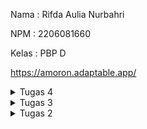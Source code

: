 Nama    : Rifda Aulia Nurbahri

NPM     : 2206081660

Kelas   : PBP D

https://amoron.adaptable.app/

<details>

<summary> Tugas 4 </summary>

<h1> Django UserCreationForm </h1>

Django UserCreationForm adalah formulir yang digunakan untuk membuat pengguna baru yang dapat menggunakan aplikasi web kita. Formulir ini memiliki tiga bidang: username, password1, dan password2 (yang pada dasarnya digunakan untuk konfirmasi password).

Berikut adalah beberapa kelebihan dan kekurangan dari Django UserCreationForm:

Kelebihan:

1. Django UserCreationForm merupakan bagian dari sistem otentikasi pengguna bawaan Django.

2. Formulir ini memiliki fungsi save() yang memungkinkan kita untuk menyimpan instance Pengguna ke dalam basis data.

3. Django UserCreationForm memiliki fitur keamanan bawaan yang cukup kuat untuk melindungi aplikasi web dari ancaman seperti SQL injection, Cross-site scripting, Clickjacking dan berbagai bentuk serangan lainnya.

Kekurangan:

1. Django secara umum dianggap sebagai perangkat lunak monolitik yang besar. Hal ini memungkinkan komunitas untuk mengembangkan ratusan modul dan aplikasi yang dapat digunakan kembali, tetapi juga membatasi kecepatan pengembangan Django.

2. Django perlu mempertahankan kompatibilitas mundur, sehingga perkembangannya berlangsung lambat.

3. Kerangka kerja ini mendorong kita ke dalam pola tertentu, tetapi lebih menyenangkan ketika kita dapat memprogram sendiri memilih arsitektur, struktur, dan pola desain.

<h1> Perbedaan Antara Autentikasi dan Otorisasi dalam Konteks Django </h1>

Dalam konteks Django, autentikasi dan otorisasi memiliki peran yang sangat penting dan berbeda:

Autentikasi adalah proses verifikasi identitas pengguna. Dengan kata lain, sistem memastikan bahwa pengguna adalah siapa yang mereka klaim. Misalnya, ketika pengguna mencoba masuk, sistem akan memeriksa apakah kombinasi nama pengguna dan kata sandi yang diberikan cocok dengan apa yang ada di basis data.

Otorisasi, di sisi lain, menentukan apa yang dapat dilakukan pengguna yang telah terautentikasi. Ini berarti sistem memeriksa hak akses pengguna dan memutuskan apakah mereka diizinkan untuk melakukan tindakan tertentu (misalnya, mengedit atau menghapus suatu pos).

Kedua konsep ini penting karena mereka membantu menjaga keamanan aplikasi web Django. Autentikasi membantu mencegah akses yang tidak sah dengan memastikan hanya pengguna yang sah yang dapat masuk. Sementara itu, otorisasi membantu mencegah penyalahgunaan aplikasi dengan membatasi apa yang dapat dilakukan pengguna setelah mereka masuk.

<h1>Cookies dalam Konteks Aplikasi Web</h1>

Cookies dalam konteks aplikasi web adalah file teks kecil yang berisi potongan data — seperti nama pengguna dan kata sandi — yang digunakan untuk mengidentifikasi komputer kita saat kita menggunakan jaringan. Cookies spesifik digunakan untuk mengidentifikasi pengguna spesifik dan meningkatkan pengalaman browsing web mereka.

Django menggunakan cookies dalam manajemen sesi pengguna. Django menyediakan kerangka kerja sesi yang memungkinkan kita menyimpan dan mengambil data secara acak berdasarkan setiap pengunjung situs. Django mengabstraksi proses pengiriman dan penerimaan cookies, dengan menempatkan cookie ID sesi di sisi klien, dan menyimpan semua data terkait di sisi server. Dengan cara ini, hanya ID sesi yang terlihat oleh pengguna, sementara data sesi tetap tersembunyi di server.

Untuk menggunakan sesi berbasis cookies, kita dapat mengatur pengaturan SESSION_ENGINE menjadi “django.contrib.sessions.backends.signed_cookies”. Data sesi akan disimpan menggunakan alat Django untuk penandatanganan kriptografis dan pengaturan SECRET_KEY.

Penting untuk dicatat bahwa meskipun cookies sangat berguna untuk mempertahankan status aplikasi dan memberikan pengalaman yang dipersonalisasi kepada pengguna, mereka juga dapat menimbulkan masalah privasi jika tidak ditangani dengan benar. Oleh karena itu, penting untuk selalu menggunakan praktek terbaik keamanan saat bekerja dengan cookies.

<h1>Keamanan Penggunaan Cookies</h1>

Penggunaan cookies dalam pengembangan web umumnya dianggap aman. Cookies sendiri cukup tidak berbahaya; mereka diproses dan disimpan oleh browser web kita dan sangat penting untuk beberapa fungsi di situs web. Mereka tidak menyebar virus atau malware. Mereka tidak dapat membaca dokumen atau informasi lain dari hard drive kita. Mereka tidak mengetahui dan tidak mengandung kata sandi kita, alamat email kita, atau informasi pribadi lainnya.

Namun, meskipun cookies secara umum aman, ada beberapa risiko keamanan dan privasi yang perlu diwaspadai:

1. Pelacakan Pengguna: Cookies dapat digunakan oleh situs web untuk melacak perilaku pengguna, yang dapat menimbulkan masalah privasi.

2. Serangan Pencurian Cookie (Cookie Theft): Jika seorang penyerang dapat mencuri cookie dari pengguna, mereka mungkin dapat menyamar sebagai pengguna tersebut.

3. Serangan Pemalsuan Permintaan Situs Lintas (Cross-Site Request Forgery): Seorang penyerang dapat memanfaatkan fakta bahwa cookies disertakan dalam setiap permintaan ke situs web untuk memaksa pengguna melakukan tindakan yang tidak mereka inginkan.

<h1>Implementasi Checklist</h1>

<h2>Mengimplementasi Fungsi Registrasi, Login, dan Logout</h2>

<h2>Membuat Akun Pengguna dan 3 Dummy Data</h2>

<h2>Menghubungkan Model Item dengan User</h2>

<h2>Menampilkan detail informasi pengguna yang sedang logged in</h2>


</details>

<details>
    
<summary> Tugas 3 </summary>

<h1>Perbedaan antara form POST dan form GET dalam Django</h1>

Dalam Django, form POST dan form GET memiliki perbedaan dalam cara mereka mengirimkan data:

- Form POST: Form ini mengirimkan data dengan cara membundel data formulir, mengenkodasinya untuk transmisi, mengirimkannya ke server, dan kemudian menerima kembali responsnya. Data yang dikirimkan tidak ditampilkan di URL.

- Form GET: Form ini mengirimkan data dengan cara membundel data yang dikirimkan menjadi sebuah string, dan menggunakan string ini untuk membuat URL. Data yang dikirimkan akan ditampilkan di URL.

Jadi, perbedaan utama antara keduanya adalah bagaimana data dikirimkan dan apakah data tersebut ditampilkan di URL atau tidak.

<h1>Perbedaan Utama antara XML, JSON, dan HTML dalam Konteks Pengiriman Data</h1>

XML, JSON, dan HTML adalah teknologi yang digunakan untuk mengelola dan mengirimkan data, tetapi mereka memiliki perbedaan utama dalam konteks pengiriman data:

- XML (eXtensible Markup Language): XML adalah bahasa markup yang digunakan untuk menyimpan dan berbagi data antar aplikasi. XML memiliki struktur pohon dalam membentuk datanya dengan menggunakan tag dan atribut. XML dapat digunakan dalam berbagai bahasa pemrograman seperti Java, Python, atau C#. Selain itu, XML juga digunakan dalam web service, message passing, dan pembuatan dokumen.

- JSON (JavaScript Object Notation): JSON adalah format pertukaran data terbuka yang dapat dibaca baik oleh manusia maupun mesin. JSON bersifat independen dari setiap bahasa pemrograman dan merupakan output API umum dalam berbagai aplikasi. JSON menggunakan struktur data yang mirip dengan objek-objek JavaScript. Data disimpan dalam bentuk key-value pairs, yang bisa menjadi array atau nested objects.

- HTML (HyperText Markup Language): HTML adalah bahasa markup yang digunakan untuk membuat halaman web dan aplikasi web. HTML mengurus tampilan dari dokumen dan bagaimana dokumen ini diakses di browser. HTML dapat mengubah teks menjadi gambar, tabel, tautan, dll.

Jadi, perbedaan utama antara ketiganya adalah bagaimana data disajikan dan dikirimkan:

- XML berfokus pada struktur dan konteks data.
- JSON berfokus pada transfer data dengan struktur yang lebih sederhana dan ringan.
- HTML berfokus pada penyajian data.

<h1>Alasan JSON sering digunakan dalam pertukaran data antara aplikasi web modern</h1>

JSON (JavaScript Object Notation) sering digunakan dalam pertukaran data antara aplikasi web modern karena beberapa alasan berikut:

- Ringan: JSON adalah format yang ringan, yang memungkinkan data dikirim dengan cepat melalui jaringan.
- Struktur Data Sederhana: Berbeda dengan XML dan format lainnya yang memiliki fungsi serupa, JSON memiliki struktur data yang sederhana dan mudah dipahami.
- Mudah Dibaca oleh Manusia dan Mesin: JSON dirancang agar mudah dibaca oleh manusia, membuatnya menjadi format yang baik untuk debugging dan inspeksi data1. Selain itu, JSON juga mudah dipahami oleh mesin.
- Dukungan Lintas Platform: JSON didukung oleh sebagian besar bahasa pemrograman modern, sehingga data dalam format JSON dapat dengan mudah diolah dan dimanipulasi di berbagai platform.
- Fleksibilitas dalam Representasi Data: JSON memungkinkan representasi yang fleksibel dari berbagai jenis data. Ini dapat mencakup tipe data dasar seperti string, angka, boolean, serta struktur yang lebih kompleks seperti objek dan array.
- Penggunaan Luas dalam API: JSON sering digunakan pada API karena struktur kode yang lebih ringkas dan mudah dipahami daripada XML.

<h1> Implementasi Checklist </h1>

<h2>Membuat Input Form untuk Menambahkan Objek Model pada App Sebelumnya</h2>

Pertama-tama saya membuat berkas baru pada direktori `main` dengan nama `forms.py`. Berikut adalah isi `forms.py` saya.

```python
from django.forms import ModelForm
from main.models import Product

class ProductForm(ModelForm):
    class Meta:
        model = Product
        fields = ["name", "description", "status", "amount", "price"]
```

Pada `fields` terdapat `name`, `description`, `status`, `amount`, dan `price` yang sesuai dengan variable yang ada pada `models.py` milik saya

Kemudian saya memodifikasi file `views.py`. Saya mengimport modul dan membuat fungsi baru bernama `create_product`

```python
def create_product(request):
    form = ProductForm(request.POST or None)

    if form.is_valid() and request.method == "POST":
        form.save()
        return HttpResponseRedirect(reverse('main:show_main'))

    context = {'form': form}
    return render(request, "create_product.html", context)
```

Saya juga mengubah fungsi `show_main` yang sudah ada pada berkas `views.py` menjadi seperti berikut 

```python
def show_main(request):
    products = Product.objects.all()
    
    context = {
        'app': 'Amoron Rental',
        'nama': 'Rifda Aulia Nurbahri',
        'kelas' : 'PBP D',
        'products' : products
    }

    return render(request, "main.html", context)
```

Pada `urls.py` di `main` saya menambahkan path url ke dalam `urlpattern`

```python
path('create-product', create_product, name='create_product'),
```

Kemudian saya membuat berkas baru HTML dengan nama `create_product.html` pada direktori `main/templates`

```html
{% extends 'base.html' %} 

{% block content %}
<h1 style="color:firebrick;">Add Rentable Appliances</h1>

<form method="POST">
    {% csrf_token %}
    <table style="background-color:lightgrey;">
        {{ form.as_table }}
        <tr>
            <td></td>
            <td>
                <input type="submit" value="Add Product" style="background-color:green; color:white;"/>
            </td>
        </tr>
    </table>
</form>

{% endblock %}
```

<h2>Menambahkan 5 Fungsi Views untuk Melihat Objek yang Sudah Ditambahkan dalam Format HTML, XML, JSON, XML by ID, dan JSON by ID</h2>

Pertama-tama saya membuka `views.py` pada direktori `main` dan melakukan import modul

```python
from django.http import HttpResponseRedirect
from main.forms import ProductForm
from django.urls import reverse
from main.models import Product
from django.http import HttpResponse
from django.core import serializers
```

Kemudian saya membuat fungsi baru dengan nama `create_product` untuk menampilkan data produk data HTML

```python
def create_product(request):
    form = ProductForm(request.POST or None)

    if form.is_valid() and request.method == "POST":
        form.save()
        return HttpResponseRedirect(reverse('main:show_main'))

    context = {'form': form}
    return render(request, "create_product.html", context)
```

Saya juga mengubah fungsi `show_main` yang sudah ada pada berkas `views.py` menjadi seperti berikut 

```python
def show_main(request):
    products = Product.objects.all()
    
    context = {
        'app': 'Amoron Rental',
        'nama': 'Rifda Aulia Nurbahri',
        'kelas' : 'PBP D',
        'products' : products
    }

    return render(request, "main.html", context)
```

Kemudian saya menambahkan fungsi `show_xml` dan `show_json` untuk mengembalikan data dalam bentuk XML dan JSON

```python
def show_xml(request):
    data = Product.objects.all()
    return HttpResponse(serializers.serialize("xml", data), content_type="application/xml")
```

```python
def show_json(request):
    data = Product.objects.all()
    return HttpResponse(serializers.serialize("json", data), content_type="application/json")
```

Saya juga menambahkan fungsi untuk mengembalikan data berdasarkan ID dalam bentuk XML dan JSON

```python
def show_xml_by_id(request, id):
    data = Product.objects.filter(pk=id)
    return HttpResponse(serializers.serialize("xml", data), content_type="application/xml")
```

```python
def show_json_by_id(request, id):
    data = Product.objects.filter(pk=id)
    return HttpResponse(serializers.serialize("json", data), content_type="application/json")
```

<h2>Membuat Routing URL untuk Tiap Views</h2>

Pertama-tama saya membuka `urls.py` yang ada pada folder `main` dan mengimport fungsi fungsi yang sudah saya buat pada poin nomor 2

```python
from main.views import show_main, create_product, show_xml, show_json, show_xml_by_id, show_json_by_id
```

Kemudian saya menambahkan path url ke dalam `urlpatterns` untuk mengakses fungsi yang sudah diimpor

```python
urlpatterns = [
    path('', show_main, name='show_main'),
    path('create-product', create_product, name='create_product'),
    path('xml/', show_xml, name='show_xml'),
    path('json/', show_json, name='show_json'),
    path('xml/<int:id>/', show_xml_by_id, name='show_xml_by_id'),
    path('json/<int:id>/', show_json_by_id, name='show_json_by_id')
]
```

<h2>Mengakses URL Menggunakan Postman</h2>

Pertama-tama saya membuka Postman dan melakukan `Send` request baru dengan method `GET` dan url
http://localhost:8000 untuk get html

[![message-Image-1694872656652.jpg](https://i.postimg.cc/bJwXJbb2/message-Image-1694872656652.jpg)](https://postimg.cc/Y4ZDDvdp)

[![message-Image-1695176106233.jpg](https://i.postimg.cc/3rcy4GVV/message-Image-1695176106233.jpg)](https://postimg.cc/G9v364cx)

[![message-Image-1695176353307.jpg](https://i.postimg.cc/pVhjBkfR/message-Image-1695176353307.jpg)](https://postimg.cc/6TKTWrbm)

[![message-Image-1695176353307.jpg](https://i.postimg.cc/pVhjBkfR/message-Image-1695176353307.jpg)](https://postimg.cc/6TKTWrbm)

`notes : screenshot get html diambil ketika saya menambahkan data baru jadi untuk get xml dan json isinya cuman ada dua product`

Kemudian url selanjutnya adalah http://localhost:8000/xml dan http://localhost:8000/xml/1

[![message-Image-1694872674810.jpg](https://i.postimg.cc/YCtBVJ93/message-Image-1694872674810.jpg)](https://postimg.cc/rKZHRZ50)

[![message-Image-1694872723766.jpg](https://i.postimg.cc/gkYMPdVn/message-Image-1694872723766.jpg)](https://postimg.cc/9znPG6Nh)

Terakhir, saya membuat request dengan method `GET` dengan url http://localhost:8000/json dan http://localhost:8000/json/1

[![message-Image-1694872751331.jpg](https://i.postimg.cc/L6n1PbRx/message-Image-1694872751331.jpg)](https://postimg.cc/WhczLSdZ)

[![message-Image-1694872762671.jpg](https://i.postimg.cc/260xkLFy/message-Image-1694872762671.jpg)](https://postimg.cc/2bBWT6tN)

<h1>BONUS</h1>

Untuk mengimplementasi bonus ini, saya menambahkan kode berikut pada file `main.html`

```html
<h2>You saved {{ products.count }} item(s) in this app</h2>
```

[![message-Image-1695026243103.jpg](https://i.postimg.cc/PqSymt06/message-Image-1695026243103.jpg)](https://postimg.cc/WDJ0VPNr)

</details>

<details>

<summary> Tugas 2 </summary>

<h1>Pembuatan Proyek Django</h1>

Pertama-tama saya membuka terminal untuk menyalakan virtual environment, kemudian saya membuat direktori baru dengan nama amoron yang diinisiasi dengan git. Pada direktori tersebut saya menambahkan beberapa dependencies dan memasangnya. Setelah itu saya membuat proyek Django bernama amoron dengan perintah`django-admin startproject amoron .`

<h1>Membuat Aplikasi Main pada Proyek Django</h1>

Pada tahap ini akan terbentuk direktori baru dengan nama main yang merupakan struktur awal dari aplikasi amoron. Saya menjalankan perintah berikut untuk membuat aplikasi main `python manage.py startapp main`. Kemudian saya menambahkan `'main'` ke list `INSTALLED_APPS` pada `settings.py`

<h1>Melakukan Routing pada Proyek</h1>

Pertama-tama saya membuat berkas`urls.py`pada direktori `main` kemudian saya mengisi `urls.py` dengan kode berikut
```python
from django.urls import path
from main.views import show_main

app_name = 'main'

urlpatterns = [
    path('', show_main, name='show_main'),
]
```
Setelah itu saya membuka berkas `urls.py` yang ada pada direktori `amoron`. Saya mengimpor fungsi `include` dari `django.urls` dan menambahkan rute url seperti di bawah ini agar adaptable bisa diakses
```python
from django.contrib import admin
from django.urls import path
from django.urls import path, include

urlpatterns = [
    path('admin/', admin.site.urls),
    path('', include('main.urls')),
    path('main/', include('main.urls'))
]
```

<h1>Membuat Model pada Aplikasi Main</h1>

Saya membuka file `models.py` pada direktori aplikasi `main` lalu mengisi berkas `models.py` dengan kode berikut
```python
from django.db import models

class Product(models.Model):
    name = models.CharField(max_length=255)
    amount = models.IntegerField()
    description = models.TextField()
    status = models.CharField(max_length=255)
    price = models.IntegerField()
```
Aplikasi saya memiliki atribut `name`, `amount`, `description`, `status`, dan `price`. Setelah itu saya melakukan migrasi model.

<h1>Membuat Fungsi untuk Dikembalikan ke Template HTML</h1>

Saya mengimpor fungsi `render` dari modul `django.shortcuts` kemudian saya menambahkan fungsi berikut
```python
def show_main(request):
    context = {
        'app': 'Amoron Rental',
        'nama': 'Rifda Aulia Nurbahri',
        'kelas' : 'PBP D'
    }

    return render(request, "main.html", context)
```
Sebelum itu saya sudah melakukan editing pada `main.html` di direktori `templates` agar tampilan web sesuai dengan yang saya mau.

<h1>Melakukan Deployment pada Adaptable</h1>

Saya melakukan `add`, `commit`, `push` pada repositori utama `amoron` ke GitHub. Setelah itu saya menghubungkan Adaptable saya dengan repositori tersebut dan memilih `Python App Template` sebagai template deployment dan `PostgreSQL` sebagai tipe basis data yang akan digunakan. Selanjutnya adalah penyesuaian python version dan memasukkan perintah `python manage.py migrate && gunicorn amoron.wsgi` pada `Start Command`. Terakhir, saya mencentang bagian `HTTP Listener on Port` dan memulai proses deployment aplikasi.

<h1>Request Client ke Web Aplikasi Berbasis Django</h1>

Berikut adalah bagan yang berisi request client ke web web aplikasi berbasis Django beserta responnya dan kaitan antara `urls.py`, `views.py`, `models.py`, dan berkas `html`.

<h2>Bagan</h2>

[![http-request-2.png](https://i.postimg.cc/q7dqkM7b/http-request-2.png)](https://postimg.cc/dh4w6Frr)

<h2>Kaitan</h2>

1. `urls.py` adalah bagian dari Django yang digunakan untuk mengatur routing atau penentuan alamat URL mana yang akan dihubungkan dengan tampilan (views) apa. Pada berkas `urls.py`, terdapat definisi pola URL dan mengarahkannya ke tampilan (views) yang sesuai.
2. Berkas `views.py` berisi fungsi-fungsi (views) yang akan dijalankan ketika pengguna mengakses alamat URL tertentu. Views ini mengambil permintaan HTTP dari pengguna, memprosesnya, dan mengembalikan respons HTTP yang akan ditampilkan kepada pengguna.
3. Berkas `models.py` digunakan untuk mendefinisikan struktur dan hubungan data dalam aplikasi. Ini adalah tempat di mana developer mendefinisikan model-model Django, yang mewakili tabel-tabel dalam database.
4. Berkas `HTML` adalah bagian dari tampilan dalam Django. Berkas ini digunakan untuk mengatur tampilan halaman web yang akan ditampilkan kepada pengguna. Dalam berkas HTML, developer dapat memanfaatkan sintaks template Django untuk menampilkan data dari views dan model, sehingga menghasilkan halaman web yang dinamis

Dengan cara ini, alur kerja dasar dalam pengembangan aplikasi Django adalah sebagai berikut:
1. Pengguna mengakses URL tertentu dalam aplikasi.
2. Berkas `urls.py` mengarahkan URL tersebut ke views yang sesuai.
3. Views dalam `views.py` memproses permintaan, berinteraksi dengan model jika diperlukan, dan merender template HTML.
4. Template HTML digunakan untuk menghasilkan halaman web yang dikirimkan kepada client sebagai respons HTTP.

<h1>Pentingnya Virtual Environment</h1>

Virtual environment (venv) adalah alat yang sangat berguna dalam dalam pengembangan aplikasi web berbasis Django. Berikut adalah beberapa alasan mengapa kita menggunakan virtual environment:
1. Isolasi Proyek : Virtual environment memungkinkan kita untuk membuat lingkungan kerja yang terisolasi untuk setiap proyek Python. Ini berarti bahwa setiap proyek memiliki salinan independen dari library Python yang diperlukan, dan tidak akan bersinggungan dengan library dari proyek lain. Hal ini membantu menghindari konflik dan masalah kompatibilitas antara proyek-proyek yang berbeda.
2. Manajemen Dependensi : Virtual environment memungkinkan kita untuk menginstal dan mengelola dependensi proyek secara terisolasi. Kita dapat membuat daftar dependensi proyek kita dalam berkas seperti requirements.txt.
3. Keamanan : Dengan menggunakan virtual environment, kita dapat menghindari pengubahan tidak sengaja atau penyusupan oleh berkas atau library di luar kendali proyek kita.

Secara teknis kita masih dapat membuat aplikasi web berbasis Django tanpa menggunakan virtual environment. Namun, hal ini tidak dianjurkan karena akan menyulitkan manajemen dependensi, meningkatkan risiko konflik antara proyek, dan dapat membuat instalasi dan pengelolaan proyek lebih rumit. Dengan virtual environment, kita dapat memaksimalkan isolasi, manajemen dependensi, dan kemudahan pengembangan aplikasi Django kita. Oleh karena itu, sangat disarankan untuk menggunakan virtual environment dalam pengembangan proyek Django.

<h1>MVC, MVT, dan MVVM</h1>

MVC, MVT, dan MVVM adalah tiga pola arsitektur perangkat lunak yang digunakan dalam pengembangan aplikasi. Meskipun semuanya memiliki konsep dasar yang mirip, mereka digunakan dalam berbagai kerangka kerja dan bahasa pemrograman. Berikut adalah penjelasan singkat tentang masing-masing pola serta perbedaannya:

1. MVC (Model-View-Controller):
   * Model: Mewakili data dan logika bisnis. Ini adalah komponen yang bertanggung jawab untuk mengelola data aplikasi dan memproses logika bisnis.
   * View: Bertanggung jawab untuk tampilan dan presentasi data kepada pengguna. Ini adalah bagian yang menampilkan informasi dari Model ke pengguna.
   * Controller: Bertindak sebagai pengontrol antara Model dan View. Ini mengatur alur kerja aplikasi, menerima masukan dari pengguna, dan mengubah Model atau View sesuai kebutuhan.
   
   Perbedaan: Pada MVC, View dan Controller biasanya lebih terhubung secara erat daripada Model. Model tidak berinteraksi langsung dengan View, tetapi melalui Controller.

2. MVT (Model-View-Template):
   * Model: Mirip dengan MVC, ini adalah komponen yang mengelola data dan logika bisnis.
   * View: Sama dengan MVC, ini adalah bagian yang menampilkan data kepada pengguna.
   * Template: Ini adalah bagian yang berbeda dalam MVT. Template mengatur cara data ditampilkan dalam View. Template berisi HTML dan elemen tampilan lainnya dengan sintaks template yang memungkinkan kita untuk menyisipkan data dari Model ke dalam HTML.
     
   Perbedaan: Perbedaan utama antara MVT dan MVC adalah penggunaan Template sebagai lapisan tambahan yang mengatur tampilan.

2. MVVM (Model-View-ViewModel):
   * Model: Sama dengan Model dalam MVC dan MVT, yaitu komponen yang mengelola data dan logika bisnis.
   * View: Mirip dengan View dalam MVC dan MVT, ini adalah bagian yang menampilkan data kepada pengguna.
   * Model: Ini adalah bagian yang berbeda dalam MVVM. ViewModel bertindak sebagai perantara antara Model dan View. ViewModel mengubah data dari Model menjadi format yang dapat ditampilkan oleh View dan juga menangani tindakan pengguna yang diteruskan ke Model.
     
   Perbedaan: MVVM mengenalkan ViewModel sebagai lapisan tambahan yang memungkinkan pengikatan data yang lebih kuat antara Model dan View. Ini sering digunakan dalam aplikasi berbasis antarmuka pengguna yang kompleks.

Perbedaan utama antara ketiganya adalah bagaimana mereka mengatur interaksi antara Model, View, dan bagian pengontrolnya. MVC adalah pola klasik yang digunakan di banyak kerangka kerja web, MVT adalah varian Django yang menggunakan Template untuk tampilan, sedangkan MVVM adalah pola yang sering digunakan dalam pengembangan aplikasi desktop dan aplikasi berbasis antarmuka pengguna yang kompleks. Pemilihan pola tergantung pada jenis proyek dan kebutuhan pengembangan kita.

</details>
